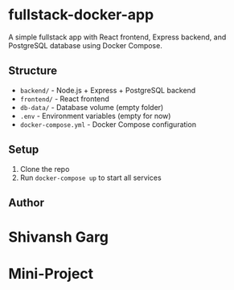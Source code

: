 
# fullstack-docker-app

A simple fullstack app with React frontend, Express backend, and PostgreSQL database using Docker Compose.

## Structure

- `backend/` - Node.js + Express + PostgreSQL backend
- `frontend/` - React frontend
- `db-data/` - Database volume (empty folder)
- `.env` - Environment variables (empty for now)
- `docker-compose.yml` - Docker Compose configuration

## Setup

1. Clone the repo
2. Run `docker-compose up` to start all services

## Author

Shivansh Garg
=======
# Mini-Project
